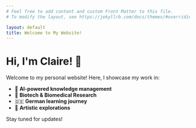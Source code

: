 ```yaml
---
# Feel free to add content and custom Front Matter to this file.
# To modify the layout, see https://jekyllrb.com/docs/themes/#overriding-theme-defaults

layout: default
title: Welcome to My Website!
---
```



# Hi, I'm Claire! 👋
Welcome to my personal website! Here, I showcase my work in:

- 🚀 **AI-powered knowledge management**
- 🧬 **Biotech & Biomedical Research**
- 🇩🇪 **German learning journey**
- 🎨 **Artistic explorations**

Stay tuned for updates!
